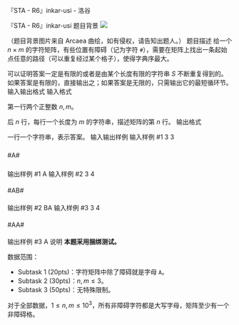 



『STA - R6』inkar-usi - 洛谷














『STA - R6』inkar-usi
题目背景
![](https://cdn.luogu.com.cn/upload/image_hosting/n6w1yuda.png)

（题目背景图片来自 Arcaea 曲绘，如有侵权，请告知出题人。）
题目描述
给一个 $n\times m$ 的字符矩阵，有些位置有障碍（记为字符 `#`），需要在矩阵上找出一条起始点任意的路径（可以重复经过某个格子），使得字典序最大。

可以证明答案一定是有限的或者是由某个长度有限的字符串 $S$ 不断重复得到的。如果答案是有限的，直接输出之；如果答案是无限的，只需输出它的最短循环节。
输入输出格式
输入格式

第一行两个正整数 $n,m$。

后 $n$ 行，每行一个长度为 $m$ 的字符串，描述矩阵的第 $n$ 行。
输出格式

一行一个字符串，表示答案。
输入输出样例
输入样例 #1
3 3
###
#A#
###
输出样例 #1
A
输入样例 #2
3 4
####
#AB#
####
输出样例 #2
BA
输入样例 #3
3 4
####
#AA#
####
输出样例 #3
A
说明
**本题采用捆绑测试。**

数据范围：
- Subtask 1 (20pts)：字符矩阵中除了障碍就是字母 `A`。
- Subtask 2 (30pts)：$n,m\le 3$。
- Subtask 3 (50pts)：无特殊限制。

对于全部数据，$1\le n,m\le 10^3$，所有非障碍字符都是大写字母，矩阵至少有一个非障碍格。






